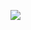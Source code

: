 <!---![alt text](https://github.com/zemblabla7/template_terminal/blob/master/github_stats.svg?raw=true)
node updater.js ${{ github.zemblabla7 }} <monokai>-->

<!---[![Typing SVG](https://readme-typing-svg.demolab.com?font=Fira+Code&size=28&pause=500&color=D40000&width=435&lines=Carolina+Somarriba;%C3%89tudiante+%C3%A0+l'%C3%89cole+42)](https://git.io/typing-svg)

[![Top Langs](https://github-readme-stats-git-masterrstaa-rickstaa.vercel.app/api/top-langs/?username=zemblabla7&theme=dracula)]-->


<a href="https://github.com/anuraghazra/github-readme-stats"><img align="center" src="https://github-readme-stats.vercel.app/api/top-langs/?username=casomarr&layout=compact&theme=dracula&hide_border=true" /></a>

